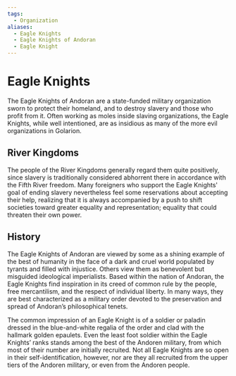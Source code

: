 ```yaml
---
tags:
  - Organization
aliases:
  - Eagle Knights
  - Eagle Knights of Andoran
  - Eagle Knight
---
```

# Eagle Knights
The Eagle Knights of Andoran are a state-funded military organization sworn to protect their homeland, and to destroy slavery and those who profit from it. Often working as moles inside slaving organizations, the Eagle Knights, while well intentioned, are as insidious as many of the more evil organizations in Golarion. 

## River Kingdoms
The people of the River Kingdoms generally regard them quite positively, since slavery is traditionally considered abhorrent there in accordance with the Fifth River freedom. Many foreigners who support the Eagle Knights' goal of ending slavery nevertheless feel some reservations about accepting their help, realizing that it is always accompanied by a push to shift societies toward greater equality and representation; equality that could threaten their own power.

## History
The Eagle Knights of Andoran are viewed by some as a shining example of the best of
humanity in the face of a dark and cruel world populated by tyrants and filled with injustice. Others view them as benevolent but misguided ideological imperialists. Based within the nation of Andoran, the Eagle Knights find inspiration in its creed of common rule by the people, free mercantilism, and the respect of individual liberty. In many ways, they are best characterized as a military order devoted to the preservation and spread of Andoran’s philosophical tenets.

The common impression of an Eagle Knight is of a soldier or paladin dressed in the blue-and-white regalia of the order and clad with the hallmark golden epaulets. Even the least foot soldier within the Eagle Knights’ ranks stands among the best of the Andoren military, from which most of their number are initially recruited. Not all Eagle Knights are so open in their self-identification, however, nor are they all recruited from the upper tiers of the Andoren military, or even from the Andoren people.
